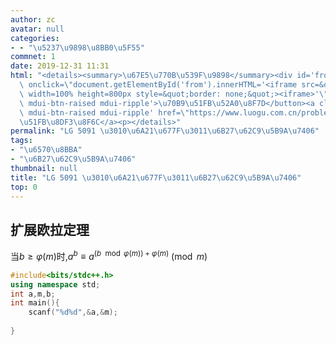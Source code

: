 ```yaml
---
author: zc
avatar: null
categories:
- - "\u5237\u9898\u8BB0\u5F55"
commnet: 1
date: 2019-12-31 11:31
html: "<details><summary>\u67E5\u770B\u539F\u9898</summary><div id='from'></div><p><button\
  \ onclick=\"document.getElementById('from').innerHTML='<iframe src=&quot;https://www.luogu.com.cn/problem/P5091&quot;\
  \ width=100% height=800px style=&quot;border: none;&quot;><iframe>'\" class='mdui-btn\
  \ mdui-btn-raised mdui-ripple'>\u70B9\u51FB\u52A0\u8F7D</button><a class='mdui-btn\
  \ mdui-btn-raised mdui-ripple' href=\"https://www.luogu.com.cn/problem/P5091\" target='_blank'>\u70B9\
  \u51FB\u8DF3\u8F6C</a><p></details>"
permalink: "LG 5091 \u3010\u6A21\u677F\u3011\u6B27\u62C9\u5B9A\u7406"
tags:
- "\u6570\u8BBA"
- "\u6B27\u62C9\u5B9A\u7406"
thumbnail: null
title: "LG 5091 \u3010\u6A21\u677F\u3011\u6B27\u62C9\u5B9A\u7406"
top: 0
---
```

## 扩展欧拉定理

当$b\ge \varphi(m)$时,$a^b \equiv a^{(b \mod \varphi(m))+\varphi(m)} \pmod m$
```cpp
#include<bits/stdc++.h>
using namespace std;
int a,m,b;
int main(){
    scanf("%d%d",&a,&m);
    
}
```
